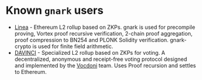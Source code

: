 # Known `gnark` users

* [Linea](https://linea.build) - Ethereum L2 rollup based on ZKPs. gnark is used for precompile proving, Vortex proof recursive verification, 2-chain proof aggregation, proof compression to BN254 and PLONK Solidity verification. gnark-crypto is used for finite field arithmetic.
* [DAVINCI](https://davinci.vote) - Specialized L2 rollup based on ZKPs for voting. A decentralized, anonymous and receipt-free voting protocol designed and implemented by the [Vocdoni](https://vocdoni.io) team. Uses Proof recursion and settles to Ethereum.
